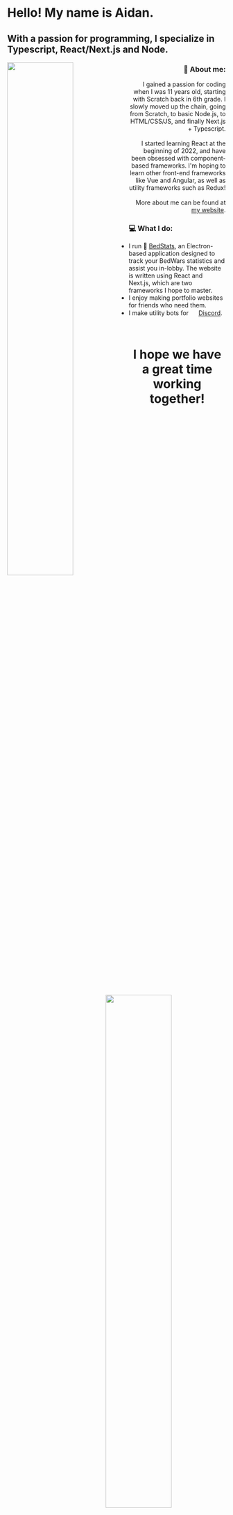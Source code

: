 # Hello! My name is Aidan.
## With a passion for programming, I specialize in Typescript, React/Next.js and Node.

<img align="left" width="55%" src="https://cdn.discordapp.com/attachments/754616491751637013/973435370656129044/unknown.png"/>

<h3 align="right">
  🙂 About me:
</h3>
<p align="right">
I gained a passion for coding when I was 11 years old, starting with Scratch back in 6th grade. I slowly moved up the chain, going from Scratch, to basic Node.js, to HTML/CSS/JS, and finally Next.js + Typescript. <br><br>
I started learning React at the beginning of 2022, and have been obsessed with component-based frameworks. I'm hoping to learn other front-end frameworks like Vue and Angular, as well as utility frameworks such as Redux! <br><br>
More about me can be found at <a href="https://aidanhsiao.com">my website</a>.
</p>

<img align="right" width="55%" src="https://i.ibb.co/CJHdV0v/Screen-Shot-2022-05-09-at-8-20-22-PM.png"/>

### 💻 What I do:
- I run 🛌 <a href="https://bedstats-site.vercel.app">BedStats</a>, an Electron-based application designed to track your BedWars
statistics and assist you in-lobby. The website is written using React and Next.js, which are two frameworks I hope to master.
- I enjoy making portfolio websites for friends who need them.
- I make utility bots for <img src="https://logodownload.org/wp-content/uploads/2017/11/discord-logo-4-1.png" width="15" height="15"/> <a href="https://discord.com">Discord</a>.

<br>
<h1 align="center">I hope we have a great time working together!</h1>
